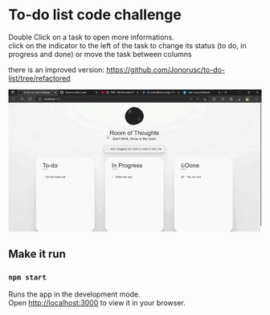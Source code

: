# To-do list code challenge

Double Click on a task to open more informations.  
click on the indicator to the left of the task to change its status (to do, in progress and done) or move the task between columns

there is an improved version: https://github.com/Jonorusc/to-do-list/tree/refactored

![](todolist.gif)

## Make it run

### `npm start`

Runs the app in the development mode.\
Open [http://localhost:3000](http://localhost:3000) to view it in your browser.
